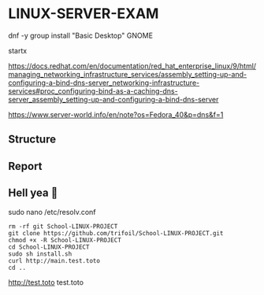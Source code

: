 # LINUX-SERVER-EXAM

dnf -y group install "Basic Desktop" GNOME 

startx

https://docs.redhat.com/en/documentation/red_hat_enterprise_linux/9/html/managing_networking_infrastructure_services/assembly_setting-up-and-configuring-a-bind-dns-server_networking-infrastructure-services#proc_configuring-bind-as-a-caching-dns-server_assembly_setting-up-and-configuring-a-bind-dns-server


https://www.server-world.info/en/note?os=Fedora_40&p=dns&f=1

## Structure

## Report 

## Hell yea 🤘

sudo nano /etc/resolv.conf



```
rm -rf git School-LINUX-PROJECT
git clone https://github.com/trifoil/School-LINUX-PROJECT.git
chmod +x -R School-LINUX-PROJECT
cd School-LINUX-PROJECT
sudo sh install.sh
curl http://main.test.toto
cd ..
```


http://test.toto
test.toto